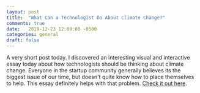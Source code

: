 ```yaml
---
layout: post
title:  "What Can a Technologist Do About Climate Change?"
comments: true
date:   2019-12-23 12:00:00 -0500
categories: general
draft: false
---
```


A very short post today. I discovered an interesting visual and interactive essay today about how technologists should be thinking about climate change. Everyone in the startup community generally believes its the biggest issue of our time, but doesn't quite know how to place themselves to help. This essay definitely helps with that problem. [Check it out here](http://worrydream.com/ClimateChange/).